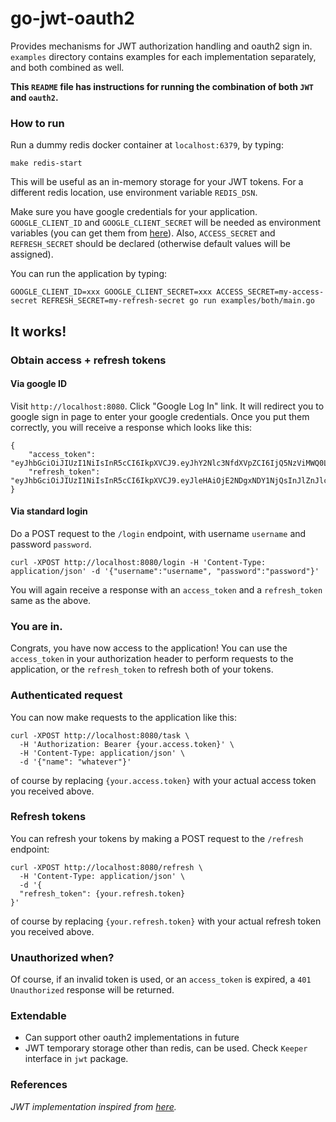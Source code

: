# go-jwt-oauth2
Provides mechanisms for JWT authorization handling and oauth2 sign in. 
`examples` directory contains examples for each implementation separately, and both combined as well. 

**This `README` file has instructions for running the combination of both `JWT` and `oauth2`.**

### How to run

Run a dummy redis docker container at `localhost:6379`, by typing:
```shell
make redis-start
```
This will be useful as an in-memory storage for your JWT tokens. For a different redis location, 
use environment variable `REDIS_DSN`. 

Make sure you have google credentials for your application. 
`GOOGLE_CLIENT_ID` and `GOOGLE_CLIENT_SECRET` will be needed as environment variables 
(you can get them from [here](https://console.cloud.google.com/apis/credentials)). 
Also, `ACCESS_SECRET` and `REFRESH_SECRET` should be declared (otherwise default values will be assigned).

You can run the application by typing:
```shell
GOOGLE_CLIENT_ID=xxx GOOGLE_CLIENT_SECRET=xxx ACCESS_SECRET=my-access-secret REFRESH_SECRET=my-refresh-secret go run examples/both/main.go
```

## It works!

### Obtain access + refresh tokens
#### Via google ID
Visit `http://localhost:8080`. Click "Google Log In" link. It will redirect you to google sign
in page to enter your google credentials. Once you put them correctly, you will receive a response
which looks like this:
```shell
{
	"access_token": "eyJhbGciOiJIUzI1NiIsInR5cCI6IkpXVCJ9.eyJhY2Nlc3NfdXVpZCI6IjQ5NzViMWQ0LWRlZjUtNDNlMC1iNzQzLTdlNTIzZWY0YTA5NyIsImF1dGhvcml6ZWQiOnRydWUsImV4cCI6MTY0NzU0MjY2NCwidXNlcl9pZCI6IjE0ZGU0MTAzLTgzZmItNDEwYS1hZmRkLWQxYzFhZGZjYmE3YiJ9.PyE8HbDumcNJMOleb2S8pfyqN94niDLl3jqjPLnq5iE",
	"refresh_token": "eyJhbGciOiJIUzI1NiIsInR5cCI6IkpXVCJ9.eyJleHAiOjE2NDgxNDY1NjQsInJlZnJlc2hfdXVpZCI6IjQ5NzViMWQ0LWRlZjUtNDNlMC1iNzQzLTdlNTIzZWY0YTA5NysrMTRkZTQxMDMtODNmYi00MTBhLWFmZGQtZDFjMWFkZmNiYTdiIiwidXNlcl9pZCI6IjE0ZGU0MTAzLTgzZmItNDEwYS1hZmRkLWQxYzFhZGZjYmE3YiJ9.qdhZDYIFKxWelvAIH1CN3gFbC8QagPs1M9zcV9mrkU0"
}
```
#### Via standard login
Do a POST request to the `/login` endpoint, with username `username` and password `password`.
```shell
curl -XPOST http://localhost:8080/login -H 'Content-Type: application/json' -d '{"username":"username", "password":"password"}'
```

You will again receive a response with an `access_token` and a `refresh_token` same as the above.


### You are in.
Congrats, you have now access to the application! You can use the `access_token` in your 
authorization header to perform requests to the application, or the `refresh_token` to refresh
both of your tokens.

### Authenticated request
You can now make requests to the application like this:
```shell
curl -XPOST http://localhost:8080/task \
  -H 'Authorization: Bearer {your.access.token}' \
  -H 'Content-Type: application/json' \
  -d '{"name": "whatever"}'
```
of course by replacing `{your.access.token}` with your actual access token you received above.

### Refresh tokens
You can refresh your tokens by making a POST request to the `/refresh` endpoint:
```shell
curl -XPOST http://localhost:8080/refresh \
  -H 'Content-Type: application/json' \
  -d '{
  "refresh_token": {your.refresh.token}
}'
```
of course by replacing `{your.refresh.token}` with your actual refresh token you received above.

### Unauthorized when?
Of course, if an invalid token is used, or an `access_token` is expired, a `401 Unauthorized`
response will be returned.

### Extendable
- Can support other oauth2 implementations in future
- JWT temporary storage other than redis, can be used. Check `Keeper` interface in `jwt` package.

### References
_JWT implementation inspired from [here](https://learn.vonage.com/blog/2020/03/13/using-jwt-for-authentication-in-a-golang-application-dr/)._
